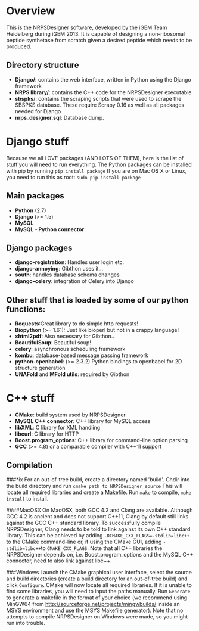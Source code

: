 Overview
========
This is the NRPSDesigner software, developed by the iGEM Team Heidelberg during iGEM 2013. It is capable of designing a non-ribosomal peptide synthetase from scratch given a desired peptide which needs to be produced.

Directory structure
-------------------
* __Django/__: contains the web interface, written in Python using the Django framework
* __NRPS library/__: contains the C++ code for the NRPSDesigner executable
* __sbspks__/: contains the scraping scripts that were used to scrape the SBSPKS database. These require Scrapy 0.16 as well as all packages needed for Django
* __nrps_designer.sql__: Database dump.

Django stuff
=============
Because we all LOVE packages (AND LOTS OF THEM), here is the list of stuff you will need to run everything. The Python packages can be installed with pip by running
`pip install package`
If you are on Mac OS X or Linux, you need to run this as root:
`sudo pip install package`

Main packages
--------------
* __Python__ (2.7)
* __Django__ (>= 1.5)
* __MySQL__
* __MySQL - Python connector__

Django packages
---------------
* __django-registration__: Handles user login etc.
* __django-annoying__: Gibthon uses it...
* __south__: handles database schema changes
* __django-celery__: integration of Celery into Django

Other stuff that is loaded by some of our python functions:
-----------------------------------------------------------
* __Requests__:Great library to do simple http requests!
* __Biopython__ (>= 1.61): Just like bioperl but not in a crappy language!
* __xhtml2pdf__: Also necessary for Gibthon..
* __BeautifulSoup__: Beautiful soup!
* __celery__: asynchronous scheduling framework
* __kombu__: database-based message passing framework
* __python-openbabel__: (>= 2.3.2) Python bindings to openbabel for 2D structure generation
* __UNAFold__ and __MFold utils__: required by Gibthon

C++ stuff
=============
* __CMake__: build system used by NRPSDesigner
* __MySQL C++ connector__: C++ library for MySQL access
* __libXML__: C library for XML handling
* __libcurl__: C library for HTTP
* __Boost.program_options__: C++ library for command-line option parsing
* __GCC__ (>= 4.8) or a comparable compiler with C++11 support

Compilation
-----------
###*ix
For an out-of-tree build, create a directory named 'build'. Chdir into the build directory and run
`cmake path_to_NRPSDesigner_source`
This will locate all required libraries and create a Makefile. Run `make` to compile, `make install` to install.

####MacOSX
On MacOSX, both GCC 4.2 and Clang are available. Although GCC 4.2 is ancient and does not support C++11, Clang by default still links against the GCC C++ standard library. To successfully compile NRPSDesigner, Clang needs to be told to link against its own C++ standard library. This can be achieved by adding `-DCMAKE_CXX_FLAGS=-stdlib=libc++` to the CMake command-line or, if using the CMake GUI, adding `-stdlib=libc++`to `CMAKE_CXX_FLAGS`. Note that all C++ libraries the NRPSDesigner depends on, i.e. Boost.program_options and the MySQL C++ connector, need to also link against libc++.

###Windows
Launch the CMake graphical user interface, select the source and build directories (create a build directory for an out-of-tree build) and click `Configure`. CMake will now locate all required libraries. If it is unable to find some libraries, you will need to input the paths manually. Run `Generate` to generate a makefile in the format of your choice (we recommend using MinGW64 from http://sourceforge.net/projects/mingwbuilds/ inside an MSYS environment and use the MSYS Makefile generator). Note that no attempts to compile NRPSDesigner on Windows were made, so you might run into trouble.
